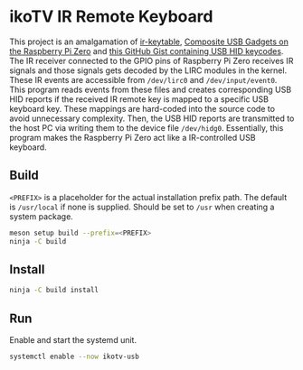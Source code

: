 # ikoTV IR Remote Keyboard

This project is an amalgamation of [ir-keytable](https://linux.die.net/man/1/ir-keytable), [Composite USB Gadgets on the Raspberry Pi Zero](https://www.isticktoit.net/?p=1383) and [this GitHub Gist containing USB HID keycodes](https://gist.github.com/MightyPork/6da26e382a7ad91b5496ee55fdc73db2).
The IR receiver connected to the GPIO pins of Raspberry Pi Zero receives IR signals and those signals gets decoded by the LIRC modules in the kernel. These IR events are accessible from `/dev/lirc0` and `/dev/input/event0`. This program reads events from these files
and creates corresponding USB HID reports if the received IR remote key is mapped to a specific USB keyboard key. These mappings are hard-coded into the source code to avoid unnecessary complexity. Then, the USB HID reports are transmitted to the host PC via writing them
to the device file `/dev/hidg0`. Essentially, this program makes the Raspberry Pi Zero act like a IR-controlled USB keyboard.

## Build
`<PREFIX>` is a placeholder for the actual installation prefix path. The default is `/usr/local` if none is supplied. Should be set to `/usr` when creating a system package.

```sh
meson setup build --prefix=<PREFIX>
ninja -C build
```

## Install

```sh
ninja -C build install
```

## Run
Enable and start the systemd unit.

```sh
systemctl enable --now ikotv-usb
```
